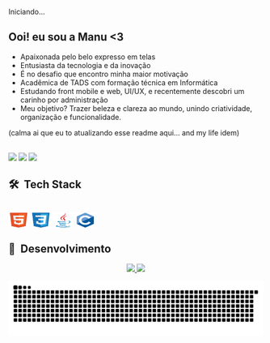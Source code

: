 Iniciando...
## Ooi! eu sou a Manu <3

- Apaixonada pelo belo expresso em telas
- Entusiasta da tecnologia e da inovação
- É no desafio que encontro minha maior motivação
- Acadêmica de TADS com formação técnica em Informática
- Estudando front mobile e web, UI/UX, e recentemente descobri um carinho por administração
- Meu objetivo? Trazer beleza e clareza ao mundo, unindo criatividade, organização e funcionalidade.

(calma ai que eu to atualizando esse readme aqui... and my life idem)
<div align="display: inline_block"><br>
  <a href="https://instagram.com/manuelaroquee" target="_blank"><img src="https://img.shields.io/badge/-Instagram-%23E4405F?style=for-the-badge&logo=instagram&logoColor=white" target="_blank"></a>
  <a href="https://www.linkedin.com/in/manuelaroque154" target="_blank"><img src="https://img.shields.io/badge/-LinkedIn-%230077B5?style=for-the-badge&logo=linkedin&logoColor=white" target="_blank"></a> 
  <a href = "mailto:manuelaroque154@gmail.com"><img src="https://img.shields.io/badge/-Gmail-%23333?style=for-the-badge&logo=gmail&logoColor=white" target="_blank"></a>
</div>

<h2> 🛠 &nbsp;Tech Stack</h2>

<div style="display: inline_block"><br>
  <img align="center" alt="Rafa-HTML" height="30" width="40" src="https://raw.githubusercontent.com/devicons/devicon/master/icons/html5/html5-original.svg">
  <img align="center" alt="Rafa-CSS" height="30" width="40" src="https://raw.githubusercontent.com/devicons/devicon/master/icons/css3/css3-original.svg">
  <img align="center" alt="Rafa-CSS" height="30" width="40" src="https://raw.githubusercontent.com/devicons/devicon/master/icons/java/java-original.svg">
  <img align="center" alt="Algoritmos_C" height="30" width="40" src="https://raw.githubusercontent.com/devicons/devicon/master/icons/c/c-original.svg">
</div>


 
 <h2>🚀 &nbsp;Desenvolvimento</h2>

<div style="display: flex; justify-content: center; align-items: center;">
<a href="https://github.com/manuelaroquee">
<img loading="lazy" height="170em" src="https://github-readme-stats.vercel.app/api/top-langs/?username=manuelaroquee&layout=compact&langs_count=7&theme=dracula"/>
<img loading="lazy" height="170em" src="https://github-readme-stats.vercel.app/api?username=manuelaroquee&show_icons=true&theme=dracula&include_all_commits=true&count_private=true"/>
</div>

![Snake animation](https://raw.githubusercontent.com/erikmiqueias/erikmiqueias/output/github-contribution-grid-snake-dark.svg)

